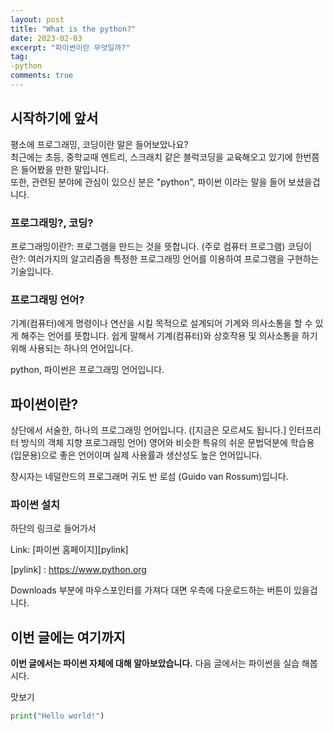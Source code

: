 ```yaml
---
layout: post
title: "What is the python?"
date: 2023-02-03
excerpt: "파이썬이란 무엇일까?"
tag:
-python
comments: true
---
```


## 시작하기에 앞서

평소에 프로그래밍, 코딩이란 말은 들어보았나요?  
최근에는 초등, 중학교때 엔트리, 스크래치 같은 블럭코딩을 교육해오고 있기에
한번쯤은 들어봤을 만한 말입니다.  
또한, 관련된 분야에 관심이 있으신 분은 "python", 파이썬 이라는 말을 들어 보셨을겁니다.

### 프로그래밍?, 코딩?

프로그래밍이란?: 프로그램을 만드는 것을 뜻합니다. (주로 컴퓨터 프로그램)
코딩이란?: 여러가지의 알고리즘을 특정한 프로그래밍 언어를 이용하여 프로그램을 구현하는 기술입니다.

### 프로그래밍 언어?

기계(컴퓨터)에게 명령이나 연산을 시킬 목적으로 설계되어 기계와 의사소통을 할 수 있게 해주는 언어를 뜻합니다.
쉽게 말해서 기계(컴퓨터)와 상호작용 및 의사소통을 하기위해 사용되는 하나의 언어입니다.

python, 파이썬은 프로그래밍 언어입니다.

## 파이썬이란?

상단에서 서술한, 하나의 프로그래밍 언어입니다. ([지금은 모르셔도 됩니다.] 인터프리터 방식의 객체 지향 프로그래밍 언어)
영어와 비슷한 특유의 쉬운 문법덕분에 학습용(입문용)으로 좋은 언어이며 
실제 사용률과 생산성도 높은 언어입니다.

창시자는 네덜란드의 프로그래머 귀도 반 로섬 (Guido van Rossum)입니다.

### 파이썬 설치

하단의 링크로 들어가서 

Link: [파이썬 홈페이지][pylink]

[pylink] : https://www.python.org

 
Downloads 부분에 마우스포인터를 가져다 대면 
우측에 다운로드하는 버튼이 있을겁니다.

## 이번 글에는 여기까지

**이번 글에서는 파이썬 자체에 대해 알아보았습니다.** 다음 글에서는 파이썬을 실습 해봅시다.

맛보기
```python
print("Hello world!")
```